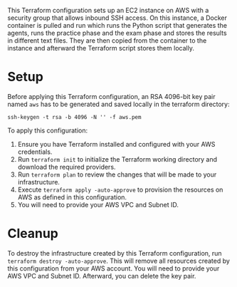 This Terraform configuration sets up an EC2 instance on AWS with a security group that allows inbound SSH access. On this
instance, a Docker container is pulled and run which runs the Python script that generates the agents, runs the practice 
phase and the exam phase and stores the results in different text files. They are then copied from the container to the instance
and afterward the Terraform script stores them locally. 

# Setup
Before applying this Terraform configuration, an RSA 4096-bit key pair named `aws` has to be generated and saved locally 
in the terraform directory:

```shell
ssh-keygen -t rsa -b 4096 -N '' -f aws.pem
```

To apply this configuration:

1. Ensure you have Terraform installed and configured with your AWS credentials.
2. Run `terraform init` to initialize the Terraform working directory and download the required providers.
3. Run `terraform plan` to review the changes that will be made to your infrastructure.
4. Execute `terraform apply -auto-approve` to provision the resources on AWS as defined in this configuration.
5. You will need to provide your AWS VPC and Subnet ID.


# Cleanup
To destroy the infrastructure created by this Terraform configuration, run `terraform destroy -auto-approve`. This will 
remove all resources created by this configuration from your AWS account. You will need to provide your AWS VPC and 
Subnet ID. Afterward, you can delete the key pair.


